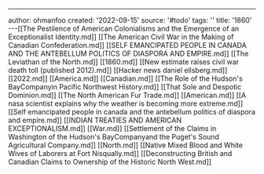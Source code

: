 ---
author: ohmanfoo
created: '2022-09-15'
source: '#todo'
tags: ''
title: '1860'
---[[The Pestilence of American Colonialisms and the Emergence of an Exceptionalist Identity.md]]
[[The American Civil War in the Making of Canadian Confederation.md]]
[[SELF EMANCIPATED PEOPLE IN CANADA AND THE ANTEBELLUM POLITICS OF DIASPORA AND EMPIRE.md]]
[[The Leviathan of the North.md]]
[[1860.md]]
[[New estimate raises civil war death toll (published 2012).md]]
[[Hacker news daniel ellsberg.md]]
[[2022.md]]
[[America.md]]
[[Canadian.md]]
[[The Role of the Hudson's BayCompanyin Pacific Northwest History.md]]
[[That Sole and Despotic Dominion.md]]
[[The North American Fur Trade.md]]
[[American.md]]
[[A nasa scientist explains why the weather is becoming more extreme.md]]
[[Self emancipated people in canada and the antebellum politics of diaspora and empire.md]]
[[INDIAN TREATIES AND AMERICAN EXCEPTIONALISM.md]]
[[War.md]]
[[Settlement of the Claims in Washington of the Hudson's BayCompanyand the Puget's Sound Agricultural Company.md]]
[[North.md]]
[[Native Mixed Blood and White Wives of Laborers at Fort Nisqually.md]]
[[Deconstructing British and Canadian Claims to Ownership of the Historic North West.md]]
